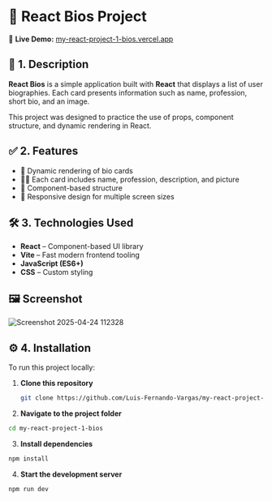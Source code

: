 # 👤 React Bios Project

🚀 **Live Demo:** [my-react-project-1-bios.vercel.app](https://my-react-project-1-bios.vercel.app)

## 📌 1. Description

**React Bios** is a simple application built with **React** that displays a list of user biographies. Each card presents information such as name, profession, short bio, and an image.

This project was designed to practice the use of props, component structure, and dynamic rendering in React.

## ✅ 2. Features

- 🧾 Dynamic rendering of bio cards  
- 👨‍💼 Each card includes name, profession, description, and picture  
- 🧱 Component-based structure  
- 📱 Responsive design for multiple screen sizes  

## 🛠️ 3. Technologies Used

- **React** – Component-based UI library  
- **Vite** – Fast modern frontend tooling  
- **JavaScript (ES6+)**  
- **CSS** – Custom styling

## 🖼️ Screenshot

![Screenshot 2025-04-24 112328](https://github.com/user-attachments/assets/b3d2e133-2dd3-409a-a415-16654c5b7be5)

## ⚙️ 4. Installation

To run this project locally:

1. **Clone this repository**  
   ```bash
   git clone https://github.com/Luis-Fernando-Vargas/my-react-project-1-bios.git
   ```
2. **Navigate to the project folder** 
```bash
cd my-react-project-1-bios
```

3. **Install dependencies**
```bash
npm install
```

4. **Start the development server**
```bash
npm run dev
```

